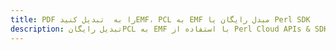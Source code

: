 ---title: PDF را به  تبدیل کنیدEMF، PCL به EMF مبدل رایگان یا Perl SDKdescription: تبدیل رایگانPCL به EMF با استفاده از Perl Cloud APIs & SDK همچنین اسناد PDF را در Cloud ایجاد، ویرایش و رندر کنید.---